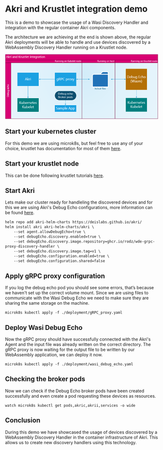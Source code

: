 # Akri and Krustlet integration demo
This is a demo to showcase the usage of a Wasi Discovery Handler and integration with the regular container Akri components.

The architecture we are achieving at the end is shown above, the regular Akri deployments will be able to handle and use devices discovered by a WebAssembly Discovery Handler running on a Krustlet node.

<img src="./AkriUsingKrustletDevicesDesign.png" alt="Krustlet integration architecture" style="padding-bottom: 10px padding-top: 10px;
margin-right: auto; display: block; margin-left: auto;"/>

## Start your kubernetes cluster

For this demo we are using microk8s, but feel free to use any of your choice, krustlet has documentation for most of them [here](https://github.com/deislabs/krustlet/tree/main/docs/howto).

## Start your krustlet node

This can be done following krustlet tutorials [here](https://github.com/deislabs/krustlet/blob/main/docs/intro/quickstart.md).

## Start Akri

Lets make our cluster ready for handleling the discovered devices and for this we are using Akri's Debug Echo configurations, more information can be found [here](https://github.com/deislabs/akri/blob/main/docs/debug-echo-configuration.md).

```
helm repo add akri-helm-charts https://deislabs.github.io/akri/
helm install akri akri-helm-charts/akri \
    --set agent.allowDebugEcho=true \
    --set debugEcho.discovery.enabled=true \
    --set debugEcho.discovery.image.repository=ghcr.io/rodz/wde-grpc-proxy-discovery-handler \
    --set debugEcho.discovery.image.tag=v1 \
    --set debugEcho.configuration.enabled=true \
    --set debugEcho.configuration.shared=false
```

## Apply gRPC proxy configuration

If you log the debug echo pod you should see some errors, that’s because we haven't set up the correct volume mount. Since we are using files to communicate with the Wasi Debug Echo we need to make sure they are sharing the same storage on the machine.

```
microk8s kubectl apply -f ./deployment/gRPC_proxy.yaml 
```

## Deploy Wasi Debug Echo

Now the gRPC proxy should have successfully connected with the Akri's Agent and the input file was already written on the correct directory. The gRPC proxy is now waiting for the output file to be written by our WebAssembly application, we can deploy it now.

```
microk8s kubectl apply -f ./deployment/wasi_debug_echo.yaml 
```

## Checking the broker pods

Now we can check if the Debug Echo broker pods have been created successfully and even create a pod requesting these devices as resources.

```
watch microk8s kubectl get pods,akric,akrii,services -o wide
```

## Conclusion

During this demo we have showcased the usage of devices discovered by a WebAssembly Discovery Handler in the container infrastructure of Akri. This allows us to create new discovery handlers using this technology.
